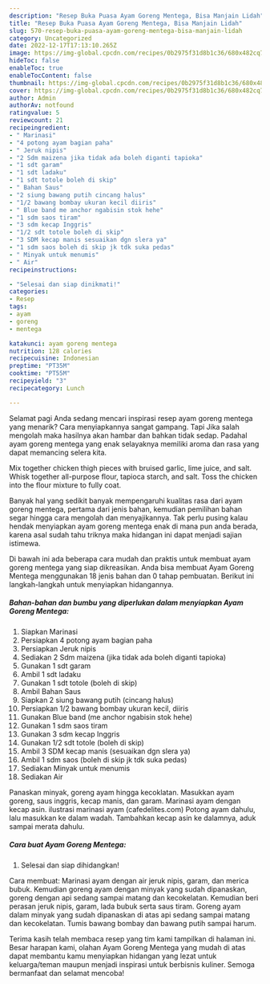 ```yaml
---
description: "Resep Buka Puasa Ayam Goreng Mentega, Bisa Manjain Lidah"
title: "Resep Buka Puasa Ayam Goreng Mentega, Bisa Manjain Lidah"
slug: 570-resep-buka-puasa-ayam-goreng-mentega-bisa-manjain-lidah
category: Uncategorized
date: 2022-12-17T17:13:10.265Z
image: https://img-global.cpcdn.com/recipes/0b2975f31d8b1c36/680x482cq70/ayam-goreng-mentega-foto-resep-utama.jpg
hideToc: false
enableToc: true
enableTocContent: false
thumbnail: https://img-global.cpcdn.com/recipes/0b2975f31d8b1c36/680x482cq70/ayam-goreng-mentega-foto-resep-utama.jpg
cover: https://img-global.cpcdn.com/recipes/0b2975f31d8b1c36/680x482cq70/ayam-goreng-mentega-foto-resep-utama.jpg
author: Admin
authorAv: notfound
ratingvalue: 5
reviewcount: 21
recipeingredient:
- " Marinasi"
- "4 potong ayam bagian paha"
- " Jeruk nipis"
- "2 Sdm maizena jika tidak ada boleh diganti tapioka"
- "1 sdt garam"
- "1 sdt ladaku"
- "1 sdt totole boleh di skip"
- " Bahan Saus"
- "2 siung bawang putih cincang halus"
- "1/2 bawang bombay ukuran kecil diiris"
- " Blue band me anchor ngabisin stok hehe"
- "1 sdm saos tiram"
- "3 sdm kecap Inggris"
- "1/2 sdt totole boleh di skip"
- "3 SDM kecap manis sesuaikan dgn slera ya"
- "1 sdm saos boleh di skip jk tdk suka pedas"
- " Minyak untuk menumis"
- " Air"
recipeinstructions:

- "Selesai dan siap dinikmati!"
categories:
- Resep
tags:
- ayam
- goreng
- mentega

katakunci: ayam goreng mentega 
nutrition: 128 calories
recipecuisine: Indonesian
preptime: "PT35M"
cooktime: "PT55M"
recipeyield: "3"
recipecategory: Lunch

---
```



Selamat pagi Anda sedang mencari inspirasi resep ayam goreng mentega yang menarik? Cara menyiapkannya sangat gampang. Tapi Jika salah mengolah maka hasilnya akan hambar dan bahkan tidak sedap. Padahal ayam goreng mentega yang enak selayaknya memiliki aroma dan rasa yang dapat memancing selera kita.


Mix together chicken thigh pieces with bruised garlic, lime juice, and salt. Whisk together all-purpose flour, tapioca starch, and salt. Toss the chicken into the flour mixture to fully coat.

Banyak hal yang sedikit banyak mempengaruhi kualitas rasa dari ayam goreng mentega, pertama dari jenis bahan, kemudian pemilihan bahan segar hingga cara mengolah dan menyajikannya. Tak perlu pusing kalau hendak menyiapkan ayam goreng mentega enak di mana pun anda berada, karena asal sudah tahu triknya maka hidangan ini dapat menjadi sajian istimewa.


Di bawah ini ada beberapa cara mudah dan praktis untuk membuat ayam goreng mentega yang siap dikreasikan. Anda bisa membuat Ayam Goreng Mentega menggunakan 18 jenis bahan dan 0 tahap pembuatan. Berikut ini langkah-langkah untuk menyiapkan hidangannya.

<!--inarticleads1-->

##### Bahan-bahan dan bumbu yang diperlukan dalam menyiapkan Ayam Goreng Mentega:

1. Siapkan  Marinasi
1. Persiapkan 4 potong ayam bagian paha
1. Persiapkan  Jeruk nipis
1. Sediakan 2 Sdm maizena (jika tidak ada boleh diganti tapioka)
1. Gunakan 1 sdt garam
1. Ambil 1 sdt ladaku
1. Gunakan 1 sdt totole (boleh di skip)
1. Ambil  Bahan Saus
1. Siapkan 2 siung bawang putih (cincang halus)
1. Persiapkan 1/2 bawang bombay ukuran kecil, diiris
1. Gunakan  Blue band (me anchor ngabisin stok hehe)
1. Gunakan 1 sdm saos tiram
1. Gunakan 3 sdm kecap Inggris
1. Gunakan 1/2 sdt totole (boleh di skip)
1. Ambil 3 SDM kecap manis (sesuaikan dgn slera ya)
1. Ambil 1 sdm saos (boleh di skip jk tdk suka pedas)
1. Sediakan  Minyak untuk menumis
1. Sediakan  Air


Panaskan minyak, goreng ayam hingga kecoklatan. Masukkan ayam goreng, saus inggris, kecap manis, dan garam. Marinasi ayam dengan kecap asin. ilustrasi marinasi ayam (cafedelites.com) Potong ayam dahulu, lalu masukkan ke dalam wadah. Tambahkan kecap asin ke dalamnya, aduk sampai merata dahulu. 

<!--inarticleads2-->

##### Cara buat Ayam Goreng Mentega:


1. Selesai dan siap dihidangkan!

Cara membuat: Marinasi ayam dengan air jeruk nipis, garam, dan merica bubuk. Kemudian goreng ayam dengan minyak yang sudah dipanaskan, goreng dengan api sedang sampai matang dan kecokelatan. Kemudian beri perasan jeruk nipis, garam, lada bubuk serta saus tiram. Goreng ayam dalam minyak yang sudah dipanaskan di atas api sedang sampai matang dan kecokelatan. Tumis bawang bombay dan bawang putih sampai harum. 

Terima kasih telah membaca resep yang tim kami tampilkan di halaman ini. Besar harapan kami, olahan Ayam Goreng Mentega yang mudah di atas dapat membantu kamu menyiapkan hidangan yang lezat untuk keluarga/teman maupun menjadi inspirasi untuk berbisnis kuliner. Semoga bermanfaat dan selamat mencoba!
